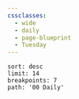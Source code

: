 ```yaml
---
cssclasses:
  - wide
  - daily
  - page-blueprint
  - Tuesday
---
```

```note-gallery
sort: desc
limit: 14
breakpoints: 7
path: '00 Daily'
```